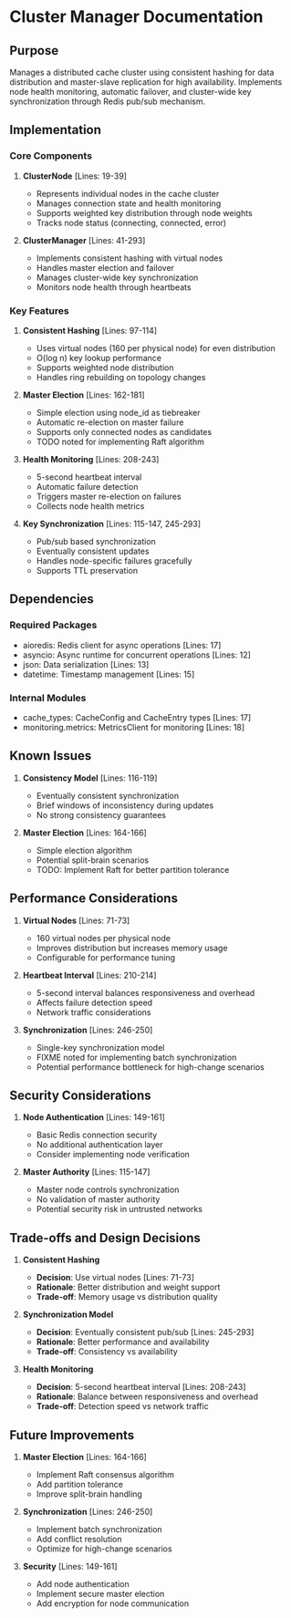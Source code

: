 # Cluster Manager Documentation

## Purpose

Manages a distributed cache cluster using consistent hashing for data distribution and master-slave replication for high availability. Implements node health monitoring, automatic failover, and cluster-wide key synchronization through Redis pub/sub mechanism.

## Implementation

### Core Components

1. **ClusterNode** [Lines: 19-39]

   - Represents individual nodes in the cache cluster
   - Manages connection state and health monitoring
   - Supports weighted key distribution through node weights
   - Tracks node status (connecting, connected, error)

2. **ClusterManager** [Lines: 41-293]
   - Implements consistent hashing with virtual nodes
   - Handles master election and failover
   - Manages cluster-wide key synchronization
   - Monitors node health through heartbeats

### Key Features

1. **Consistent Hashing** [Lines: 97-114]

   - Uses virtual nodes (160 per physical node) for even distribution
   - O(log n) key lookup performance
   - Supports weighted node distribution
   - Handles ring rebuilding on topology changes

2. **Master Election** [Lines: 162-181]

   - Simple election using node_id as tiebreaker
   - Automatic re-election on master failure
   - Supports only connected nodes as candidates
   - TODO noted for implementing Raft algorithm

3. **Health Monitoring** [Lines: 208-243]

   - 5-second heartbeat interval
   - Automatic failure detection
   - Triggers master re-election on failures
   - Collects node health metrics

4. **Key Synchronization** [Lines: 115-147, 245-293]
   - Pub/sub based synchronization
   - Eventually consistent updates
   - Handles node-specific failures gracefully
   - Supports TTL preservation

## Dependencies

### Required Packages

- aioredis: Redis client for async operations [Lines: 17]
- asyncio: Async runtime for concurrent operations [Lines: 12]
- json: Data serialization [Lines: 13]
- datetime: Timestamp management [Lines: 15]

### Internal Modules

- cache_types: CacheConfig and CacheEntry types [Lines: 17]
- monitoring.metrics: MetricsClient for monitoring [Lines: 18]

## Known Issues

1. **Consistency Model** [Lines: 116-119]

   - Eventually consistent synchronization
   - Brief windows of inconsistency during updates
   - No strong consistency guarantees

2. **Master Election** [Lines: 164-166]
   - Simple election algorithm
   - Potential split-brain scenarios
   - TODO: Implement Raft for better partition tolerance

## Performance Considerations

1. **Virtual Nodes** [Lines: 71-73]

   - 160 virtual nodes per physical node
   - Improves distribution but increases memory usage
   - Configurable for performance tuning

2. **Heartbeat Interval** [Lines: 210-214]

   - 5-second interval balances responsiveness and overhead
   - Affects failure detection speed
   - Network traffic considerations

3. **Synchronization** [Lines: 246-250]
   - Single-key synchronization model
   - FIXME noted for implementing batch synchronization
   - Potential performance bottleneck for high-change scenarios

## Security Considerations

1. **Node Authentication** [Lines: 149-161]

   - Basic Redis connection security
   - No additional authentication layer
   - Consider implementing node verification

2. **Master Authority** [Lines: 115-147]
   - Master node controls synchronization
   - No validation of master authority
   - Potential security risk in untrusted networks

## Trade-offs and Design Decisions

1. **Consistent Hashing**

   - **Decision**: Use virtual nodes [Lines: 71-73]
   - **Rationale**: Better distribution and weight support
   - **Trade-off**: Memory usage vs distribution quality

2. **Synchronization Model**

   - **Decision**: Eventually consistent pub/sub [Lines: 245-293]
   - **Rationale**: Better performance and availability
   - **Trade-off**: Consistency vs availability

3. **Health Monitoring**
   - **Decision**: 5-second heartbeat interval [Lines: 208-243]
   - **Rationale**: Balance between responsiveness and overhead
   - **Trade-off**: Detection speed vs network traffic

## Future Improvements

1. **Master Election** [Lines: 164-166]

   - Implement Raft consensus algorithm
   - Add partition tolerance
   - Improve split-brain handling

2. **Synchronization** [Lines: 246-250]

   - Implement batch synchronization
   - Add conflict resolution
   - Optimize for high-change scenarios

3. **Security** [Lines: 149-161]
   - Add node authentication
   - Implement secure master election
   - Add encryption for node communication
